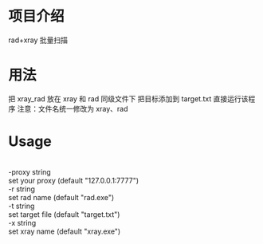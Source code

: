 <h1>项目介绍</h1>
rad+xray 批量扫描
<h1>用法</h1>
把 xray_rad 放在 xray 和 rad 同级文件下
把目标添加到 target.txt
直接运行该程序
注意：文件名统一修改为 xray、rad
<h1>Usage</h1></br>
  -proxy string</br>
        set your  proxy (default "127.0.0.1:7777")</br>
  -r string</br>
        set rad name (default "rad.exe")</br>
  -t string</br>
        set target file (default "target.txt")</br>
  -x string</br>
        set xray name (default "xray.exe")</br>
